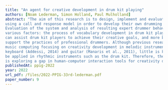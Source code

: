 ```yaml
---
title: "An agent for creative development in drum kit playing"
authors: [Noam Lederman, Simon Holland, Paul Mulholland]
abstract: "The aim of this research is to design, implement and evaluate a conversational agent for drum kit players
using a call and response model in order to develop their own drumming vocabulary and creativity.
Evaluation of the system and analysis of resulting expert drummer behaviour will be used to illuminate
various factors: the process of vocabulary development in drum kit players; ways in which technology
can assist drum kit players to achieve their creative goals, and more broadly how this approach could
support the practices of professional drummers. Although previous research has been conducted in
music computing focusing on creativity development in melodic instruments, for example, electronic
keyboard (Addessi, 2014) and guitar (Manaris et al., 2011), little is known whether this approach can
be applied in rhythmic instruments such as the drum kit. Therefore, the main contribution to knowledge
is exploring a gap in human-computer interaction tools for creativity development in drum kit playing."
publishedAt: ppig-2022
year: 2022
url_pdf: /files/2022-PPIG-33rd-lederman.pdf
paper_number: 9
---
```

